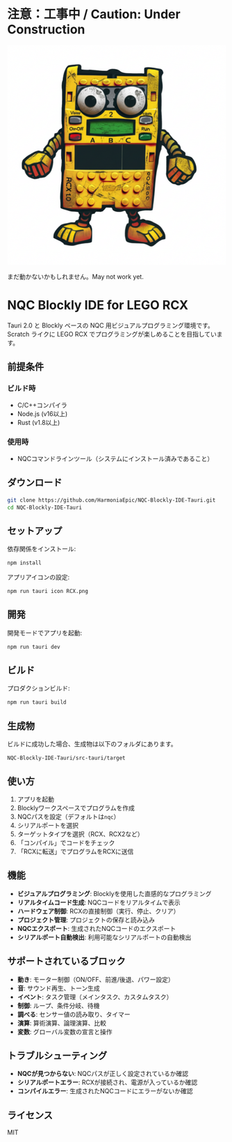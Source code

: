 # 注意：工事中 / Caution: Under Construction

![LOGO](RCX.png)

まだ動かないかもしれません。May not work yet.

# NQC Blockly IDE for LEGO RCX

Tauri 2.0 と Blockly ベースの NQC 用ビジュアルプログラミング環境です。Scratch ライクに LEGO RCX でプログラミングが楽しめることを目指しています。

## 前提条件
### ビルド時
- C/C++コンパイラ
- Node.js (v16以上)
- Rust (v1.8以上)
### 使用時
- NQCコマンドラインツール（システムにインストール済みであること）

## ダウンロード
```bash
git clone https://github.com/HarmoniaEpic/NQC-Blockly-IDE-Tauri.git
cd NQC-Blockly-IDE-Tauri
```

## セットアップ

依存関係をインストール:
```bash
npm install
```

アプリアイコンの設定:
```bash
npm run tauri icon RCX.png
```

## 開発

開発モードでアプリを起動:
```bash
npm run tauri dev
```

## ビルド

プロダクションビルド:
```bash
npm run tauri build
```

## 生成物
ビルドに成功した場合、生成物は以下のフォルダにあります。
```
NQC-Blockly-IDE-Tauri/src-tauri/target
```

## 使い方

1. アプリを起動
2. Blocklyワークスペースでプログラムを作成
3. NQCパスを設定（デフォルトは`nqc`）
4. シリアルポートを選択
5. ターゲットタイプを選択（RCX、RCX2など）
6. 「コンパイル」でコードをチェック
7. 「RCXに転送」でプログラムをRCXに送信

## 機能

- **ビジュアルプログラミング**: Blocklyを使用した直感的なプログラミング
- **リアルタイムコード生成**: NQCコードをリアルタイムで表示
- **ハードウェア制御**: RCXの直接制御（実行、停止、クリア）
- **プロジェクト管理**: プロジェクトの保存と読み込み
- **NQCエクスポート**: 生成されたNQCコードのエクスポート
- **シリアルポート自動検出**: 利用可能なシリアルポートの自動検出

## サポートされているブロック

- **動き**: モーター制御（ON/OFF、前進/後退、パワー設定）
- **音**: サウンド再生、トーン生成
- **イベント**: タスク管理（メインタスク、カスタムタスク）
- **制御**: ループ、条件分岐、待機
- **調べる**: センサー値の読み取り、タイマー
- **演算**: 算術演算、論理演算、比較
- **変数**: グローバル変数の宣言と操作

## トラブルシューティング

- **NQCが見つからない**: NQCパスが正しく設定されているか確認
- **シリアルポートエラー**: RCXが接続され、電源が入っているか確認
- **コンパイルエラー**: 生成されたNQCコードにエラーがないか確認

## ライセンス

MIT
